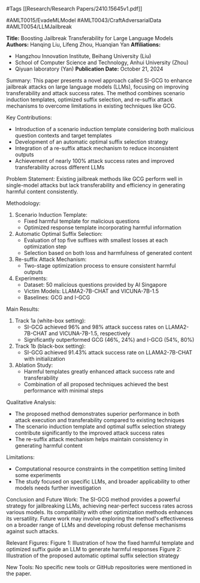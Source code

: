 #Tags
[[Research/Research Papers/2410.15645v1.pdf]]

#AMLT0015/EvadeMLModel
#AMLT0043/CraftAdversarialData
#AMLT0054/LLMJailbreak

**Title:** Boosting Jailbreak Transferability for Large Language Models
**Authors:** Hanqing Liu, Lifeng Zhou, Huanqian Yan
**Affiliations:** 
- Hangzhou Innovation Institute, Beihang University (Liu)
- School of Computer Science and Technology, Anhui University (Zhou)
- Qiyuan laboratory (Yan)
**Publication Date:** October 21, 2024

Summary:
This paper presents a novel approach called SI-GCG to enhance jailbreak attacks on large language models (LLMs), focusing on improving transferability and attack success rates. The method combines scenario induction templates, optimized suffix selection, and re-suffix attack mechanisms to overcome limitations in existing techniques like GCG.

Key Contributions:
- Introduction of a scenario induction template considering both malicious question contexts and target templates
- Development of an automatic optimal suffix selection strategy
- Integration of a re-suffix attack mechanism to reduce inconsistent outputs
- Achievement of nearly 100% attack success rates and improved transferability across different LLMs

Problem Statement:
Existing jailbreak methods like GCG perform well in single-model attacks but lack transferability and efficiency in generating harmful content consistently.

Methodology:
1. Scenario Induction Template:
   - Fixed harmful template for malicious questions
   - Optimized response template incorporating harmful information
2. Automatic Optimal Suffix Selection:
   - Evaluation of top five suffixes with smallest losses at each optimization step
   - Selection based on both loss and harmfulness of generated content
3. Re-suffix Attack Mechanism:
   - Two-stage optimization process to ensure consistent harmful outputs
4. Experiments:
   - Dataset: 50 malicious questions provided by AI Singapore
   - Victim Models: LLAMA2-7B-CHAT and VICUNA-7B-1.5
   - Baselines: GCG and I-GCG

Main Results:
1. Track 1a (white-box setting):
   - SI-GCG achieved 96% and 98% attack success rates on LLAMA2-7B-CHAT and VICUNA-7B-1.5, respectively
   - Significantly outperformed GCG (46%, 24%) and I-GCG (54%, 80%)
2. Track 1b (black-box setting):
   - SI-GCG achieved 91.43% attack success rate on LLAMA2-7B-CHAT with initialization
3. Ablation Study:
   - Harmful templates greatly enhanced attack success rate and transferability
   - Combination of all proposed techniques achieved the best performance with minimal steps

Qualitative Analysis:
- The proposed method demonstrates superior performance in both attack execution and transferability compared to existing techniques
- The scenario induction template and optimal suffix selection strategy contribute significantly to the improved attack success rates
- The re-suffix attack mechanism helps maintain consistency in generating harmful content

Limitations:
- Computational resource constraints in the competition setting limited some experiments
- The study focused on specific LLMs, and broader applicability to other models needs further investigation

Conclusion and Future Work:
The SI-GCG method provides a powerful strategy for jailbreaking LLMs, achieving near-perfect success rates across various models. Its compatibility with other optimization methods enhances its versatility. Future work may involve exploring the method's effectiveness on a broader range of LLMs and developing robust defense mechanisms against such attacks.

Relevant Figures:
Figure 1: Illustration of how the fixed harmful template and optimized suffix guide an LLM to generate harmful responses
Figure 2: Illustration of the proposed automatic optimal suffix selection strategy

New Tools:
No specific new tools or GitHub repositories were mentioned in the paper.